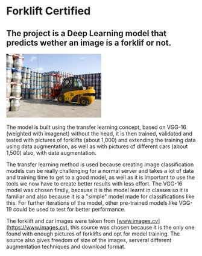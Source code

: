 # Forklift Certified

## The project is a Deep Learning model that predicts wether an image is a forklif or not.

<img src="Images/forklift.jpg" alt="drawing" width="50%"/>


The model is built using the transfer learning concept, based on VGG-16 (weighted with imagenet) without the head, it is then trained, validated and tested with pictures of forklifts (about 1,000) and extending the training data using data augmentation, as well as with pictures of different cars (about 1,500) also, with data augmentation.

The transfer learning method is used because creating image classification models can be really challenging for a normal server and takes a lot of data and training time to get to a good model, as well as it is important to use the tools we now have to create better results with less effort. The VGG-16 model was chosen firstly, because it is the model learnt in classes so it is familiar and also because it is a "simple" model made for classifications like this. For further iterations of the model, other pre-trained models like VGG-19 could be used to test for better performance.

The forklift and car images were taken from [www.images.cv](https://www.images.cv), this source was chosen because it is the only one found with enough pictures of forklifts and opt for model training. The source also gives freedom of size of the images, serveral different augmentation techniques and download format.

